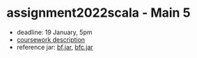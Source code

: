 # assignment2022scala - Main 5

* deadline: 19 January, 5pm
* [coursework description](https://nms.kcl.ac.uk/christian.urban/main_cw05.pdf)
* reference jar:
    [bf.jar](https://nms.kcl.ac.uk/christian.urban/bf.jar),
    [bfc.jar](https://nms.kcl.ac.uk/christian.urban/bfc.jar)
    